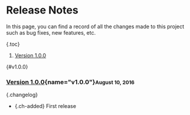 # Release Notes

In this page, you can find a record of all the changes made to this project such as bug fixes, new features, etc.

{.toc}
1. [Version 1.0.0](#v1.0.0)

{#v1.0.0}
### [Version 1.0.0](#v1.0.0){name="v1.0.0"}<small class="release-date">August 10, 2016</small>

{.changelog}
* {.ch-added} First release

